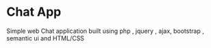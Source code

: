 # Chat App


Simple  web Chat application built using php , jquery , ajax, bootstrap , semantic ui and HTML/CSS 